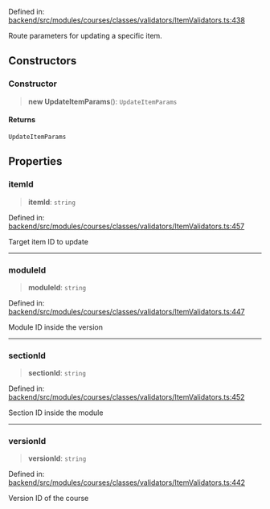 Defined in: [backend/src/modules/courses/classes/validators/ItemValidators.ts:438](https://github.com/continuousactivelearning/vibe/blob/2acbe3b478970855555eb5e714d2dc1713e5937b/backend/src/modules/courses/classes/validators/ItemValidators.ts#L438)

Route parameters for updating a specific item.

## Constructors

### Constructor

> **new UpdateItemParams**(): `UpdateItemParams`

#### Returns

`UpdateItemParams`

## Properties

### itemId

> **itemId**: `string`

Defined in: [backend/src/modules/courses/classes/validators/ItemValidators.ts:457](https://github.com/continuousactivelearning/vibe/blob/2acbe3b478970855555eb5e714d2dc1713e5937b/backend/src/modules/courses/classes/validators/ItemValidators.ts#L457)

Target item ID to update

***

### moduleId

> **moduleId**: `string`

Defined in: [backend/src/modules/courses/classes/validators/ItemValidators.ts:447](https://github.com/continuousactivelearning/vibe/blob/2acbe3b478970855555eb5e714d2dc1713e5937b/backend/src/modules/courses/classes/validators/ItemValidators.ts#L447)

Module ID inside the version

***

### sectionId

> **sectionId**: `string`

Defined in: [backend/src/modules/courses/classes/validators/ItemValidators.ts:452](https://github.com/continuousactivelearning/vibe/blob/2acbe3b478970855555eb5e714d2dc1713e5937b/backend/src/modules/courses/classes/validators/ItemValidators.ts#L452)

Section ID inside the module

***

### versionId

> **versionId**: `string`

Defined in: [backend/src/modules/courses/classes/validators/ItemValidators.ts:442](https://github.com/continuousactivelearning/vibe/blob/2acbe3b478970855555eb5e714d2dc1713e5937b/backend/src/modules/courses/classes/validators/ItemValidators.ts#L442)

Version ID of the course

